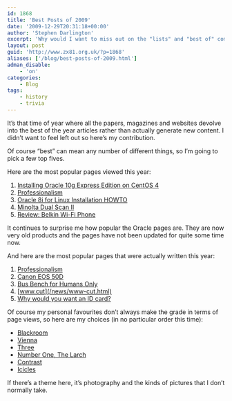 ```yaml
---
id: 1868
title: 'Best Posts of 2009'
date: '2009-12-29T20:31:18+00:00'
author: 'Stephen Darlington'
excerpt: 'Why would I want to miss out on the "lists" and "best of" compilations that every other website churns out?'
layout: post
guid: 'http://www.zx81.org.uk/?p=1868'
aliases: ['/blog/best-posts-of-2009.html']
adman_disable:
    - 'on'
categories:
    - Blog
tags:
    - history
    - trivia
---
```


It’s that time of year where all the papers, magazines and websites devolve into the best of the year articles rather than actually generate new content. I didn’t want to feel left out so here’s my contribution.

Of course “best” can mean any number of different things, so I’m going to pick a few top fives.

Here are the most popular pages viewed this year:

1. [Installing Oracle 10g Express Edition on CentOS 4](/computing/oracle/oracle-howto/installing-oracle-10g-express-edition-on-centos-4.html)
2. [Professionalism](/computing/opinion/professionalism.html)
3. [Oracle 8i for Linux Installation HOWTO](/computing/oracle/oracle-howto/howto.html)
4. [Minolta Dual Scan II](/computing/opinion/dualscanii.html)
5. [Review: Belkin Wi-Fi Phone](/computing/opinion/review-belkin-wi-fi-phone.html)

It continues to surprise me how popular the Oracle pages are. They are now very old products and the pages have not been updated for quite some time now.

And here are the most popular pages that were actually written this year:

1. [Professionalism](/computing/opinion/professionalism.html)
2. [Canon EOS 50D](/photography/canon-eos-50d.html)
3. [Bus Bench for Humans Only](/travel/bus-bench-for-humans-only.html)
4. [www.cut](/news/www-cut.html)
5. [Why would you want an ID card?](/blog/why-would-you-want-an-id-card.html)

Of course my personal favourites don’t always make the grade in terms of page views, so here are my choices (in no particular order this time):

- [Blackroom](/photography/blackroom.html)
- [Vienna](/travel/vienna-austria.html)
- [Three](/photography/photofriday/three.html)
- [Number One, The Larch](/photography/number-one-the-larch.html)
- [Contrast](/photography/contrast.html)
- [Icicles](/photography/icicles.html)

If there’s a theme here, it’s photography and the kinds of pictures that I don’t normally take.